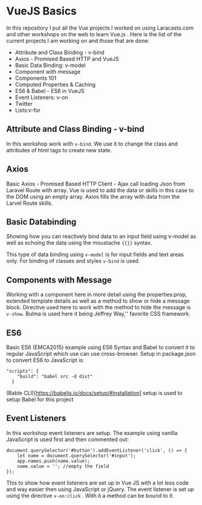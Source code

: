 # VueJS Basics

In this repository I put all the Vue projects I worked on using Laracasts.com and other workshops on the web to learn Vue.js .  Here is the list of the current projects I am working on and those that are done:

- Attribute and Class Binding - v-bind
- Axios - Promised Based HTTP and VueJS
- Basic Data Binding: v-model
- Component with message
- Components 101
- Computed Properties & Caching
- ES6 & Babel - ES6 in VueJS
- Event Listeners: v-on
- Twitter
- Lists:v-for

## Attribute and Class Binding - v-bind
In this workshop work with ```v-bind```. We use it to change the class and attributes of html tags to create new state.

## Axios
Basic Axios - Promised Based HTTP Client - Ajax call loading Json from Laravel Route with array. Vue is used to add the data or skills in this case to the DOM using an empty array. Axios fills the array with data from the Larvel Route skills.

## Basic Databinding
Showing how you can reactively bind data to an input field using v-model as well as echoing the data using the moustache ```{{}}``` syntax.

This type of data binding using ```v-model``` is for input fields and text areas only. For binding of classes and styles ```v-bind``` is used.

## Components with Message
Working with a component here in more detail using the properties:prop, extended template details as well as a method to show or hide a message block. Directive used here to work with the method to hide the message is ```v-show```. Bulma is used here it being Jeffrey Way,'' favorite CSS framework.
## ES6
Basic ES6 (EMCA2015) example using ES6 Syntax and Babel to convert it to regular JavaScript which use can use cross-browser. Setup in package.json to convert ES6 to JavaScript is:
```
"scripts": {
    "build": "babel src -d dist"
  }
  ```
  (Bable CLI)[https://babeljs.io/docs/setup/#installation] setup is used to setup Babel for this project

## Event Listeners
In this workshop event listeners are setup. The example using vanilla JavaScript is used first and then commented out:
```
document.querySelector('#button').addEventListener('click', () => {
	let name = document.querySelector('#input');
	app.names.push(name.value);
	name.value = ''; //empty the field
});
```
This to show how event listeners are set up in Vue JS with a lot less code and way easier then using JavaScript or jQuery. The event listener is set up using the directive ```v-on:click``` . With it a method can be bound to it.